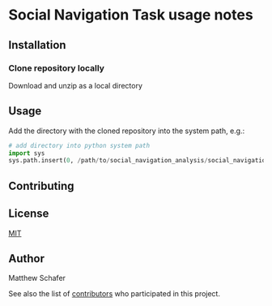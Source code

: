 # Social Navigation Task usage notes

## Installation

### Clone repository locally

Download and unzip as a local directory

## Usage

Add the directory with the cloned repository into the system path, e.g.: 

```python
# add directory into python system path
import sys
sys.path.insert(0, /path/to/social_navigation_analysis/social_navigation_analysis')
```


## Contributing


## License
[MIT](https://choosealicense.com/licenses/mit/)

## Author

Matthew Schafer

See also the list of [contributors](https://github.com/your/project/contributors) who participated in this project.
